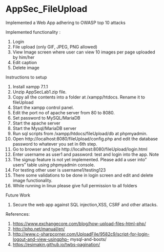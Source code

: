 # AppSec_FileUpload
Implemented a Web App adhering to OWASP top 10 attacks

Implemented functionality :
1. Login
2. File upload (only GIF, JPEG, PNG allowed)
3. View Image screen where user can view 10 images per page uploaded by him/her
4. Edit caption
5. Delete image

Instructions to setup
1. Install xampp 7.1.1
2. Unzip AppSecLab1.zip file.
3. Copy all the contents into a folder at <installed path>/xampp/htdocs. Rename it to fileUpload
4. Start the xampp control panel.
5. Edit the port no of apache server from 80 to 8080.
6. Set password to MySQL/MariaDB
7. Start the apache server
8. Start the Mysql/MariaDB server
9. Run sql scripts from <installed path>/xampp/htdocs/fileUpload/db at phpmyadmin.
10. Open http://localhost:8080/fileUpload/config.php and edit the database password to
whatever you set in 6th step.
11. Go to browser and type http://localhost:8080/fileUpload/login.html
12. Enter username as user1 and password: test and login into the app.
Note
1. The signup feature is not yet implemented. Please add a user into” users” table using
phpmyadmin console.
2. For testing other user is username1/testing123
3. There some validations to be done in login screen and edit and delete image
functionality.
4. While running in linux please give full permission to all folders

Future Work
1. Secure the web app against SQL injection,XSS, CSRF and other attacks.

References:
1. https://www.exchangecore.com/blog/how-upload-files-html-php/
2. http://php.net/manual/en/
3. http://www.c-sharpcorner.com/UploadFile/9582c9/script-for-login-logout-and-view-usingphp-
mysql-and-boots/
4. https://esimakin.github.io/twbs-pagination/
